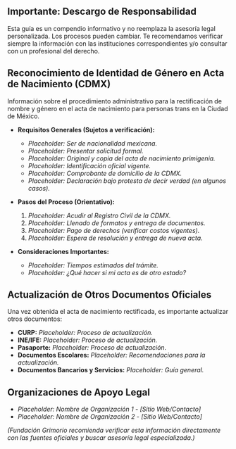 
## **Importante: Descargo de Responsabilidad**
Esta guía es un compendio informativo y no reemplaza la asesoría legal personalizada. Los procesos pueden cambiar. Te recomendamos verificar siempre la información con las instituciones correspondientes y/o consultar con un profesional del derecho.

## Reconocimiento de Identidad de Género en Acta de Nacimiento (CDMX)
Información sobre el procedimiento administrativo para la rectificación de nombre y género en el acta de nacimiento para personas trans en la Ciudad de México.

- **Requisitos Generales (Sujetos a verificación):**
  - _Placeholder: Ser de nacionalidad mexicana._
  - _Placeholder: Presentar solicitud formal._
  - _Placeholder: Original y copia del acta de nacimiento primigenia._
  - _Placeholder: Identificación oficial vigente._
  - _Placeholder: Comprobante de domicilio de la CDMX._
  - _Placeholder: Declaración bajo protesta de decir verdad (en algunos casos)._

- **Pasos del Proceso (Orientativo):**
  1. _Placeholder: Acudir al Registro Civil de la CDMX._
  2. _Placeholder: Llenado de formatos y entrega de documentos._
  3. _Placeholder: Pago de derechos (verificar costos vigentes)._
  4. _Placeholder: Espera de resolución y entrega de nueva acta._

- **Consideraciones Importantes:**
  - _Placeholder: Tiempos estimados del trámite._
  - _Placeholder: ¿Qué hacer si mi acta es de otro estado?_

## Actualización de Otros Documentos Oficiales
Una vez obtenida el acta de nacimiento rectificada, es importante actualizar otros documentos:

- **CURP:** _Placeholder: Proceso de actualización._
- **INE/IFE:** _Placeholder: Proceso de actualización._
- **Pasaporte:** _Placeholder: Proceso de actualización._
- **Documentos Escolares:** _Placeholder: Recomendaciones para la actualización._
- **Documentos Bancarios y Servicios:** _Placeholder: Guía general._

## Organizaciones de Apoyo Legal
- _Placeholder: Nombre de Organización 1 - [Sitio Web/Contacto]_
- _Placeholder: Nombre de Organización 2 - [Sitio Web/Contacto]_

*(Fundación Grimorio recomienda verificar esta información directamente con las fuentes oficiales y buscar asesoría legal especializada.)*